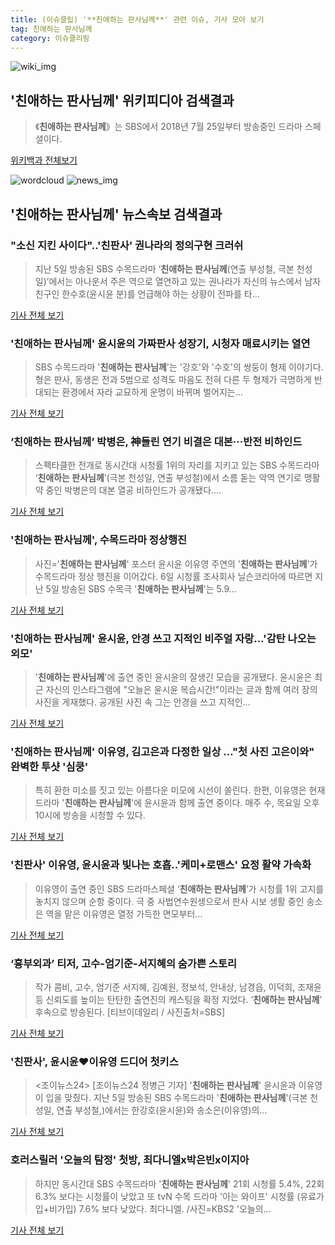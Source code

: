 ```yaml
---
title: (이슈클립) '**친애하는 판사님께**' 관련 이슈, 기사 모아 보기
tag: 친애하는 판사님께
category: 이슈클리핑
---
```

![wiki_img](https://user-images.githubusercontent.com/42597476/44503234-41136a80-a6d0-11e8-9071-6fc6418eafe4.png)
## **'**친애하는 판사님께**'** 위키피디아 검색결과
>《**친애하는 판사님께**》는 SBS에서 2018년 7월 25일부터 방송중인 드라마 스페셜이다.

<a href="https://ko.wikipedia.org/wiki/친애하는 판사님께" target="_blank">위키백과 전체보기</a>

![wordcloud](https://s3.ap-northeast-2.amazonaws.com/lyrics101-wordcloud/2018-09-06-1536204608.png)
![news_img](https://user-images.githubusercontent.com/42597476/44507050-1206f400-a6e4-11e8-8d98-7ffbfebb353f.png)
## **'**친애하는 판사님께**'** 뉴스속보 검색결과
### "소신 지킨 사이다"..'친판사' 권나라의 정의구현 크러쉬

>지난 5일 방송된 SBS 수목드라마 ‘**친애하는 판사님께**(연출 부성철, 극본 천성일)’에서는 아나운서 주은 역으로 열연하고 있는 권나라가 자신의 뉴스에서 남자친구인 한수호(윤시윤 분)를 언급해야 하는 상황이 전파를 타...

<a href="http://www.osen.co.kr/article/G1110983403" target="_blank">기사 전체 보기</a>

### '**친애하는 판사님께**' 윤시윤의 가짜판사 성장기, 시청자 매료시키는 열연

>SBS 수목드라마 '**친애하는 판사님께**'는 '강호'와 '수호'의 쌍둥이 형제 이야기다. 형은 판사, 동생은 전과 5범으로 성격도 마음도 전혀 다른 두 형제가 극명하게 반대되는 환경에서 자라 교묘하게 운명이 바뀌며 벌어지는...

<a href="http://news20.busan.com/controller/newsController.jsp?newsId=20180906000092" target="_blank">기사 전체 보기</a>

### ‘**친애하는 판사님께**’ 박병은, 神들린 연기 비결은 대본···반전 비하인드

>스펙타클한 전개로 동시간대 시청률 1위의 자리를 지키고 있는 SBS 수목드라마 ‘**친애하는 판사님께**’(극본 천성일, 연출 부성철)에서 소름 돋는 악역 연기로 맹활약 중인 박병은의 대본 열공 비하인드가 공개됐다....

<a href="http://www.sedaily.com/NewsView/1S4J5JUAM3" target="_blank">기사 전체 보기</a>

### '**친애하는 판사님께**', 수목드라마 정상행진

>사진='**친애하는 판사님께**' 포스터 윤시윤 이유영 주연의 '**친애하는 판사님께**'가 수목드라마 정상 행진을 이어갔다. 6일 시청률 조사회사 닐슨코리아에 따르면 지난 5일 방송된 SBS 수목극 '**친애하는 판사님께**'는 5.9...

<a href="http://star.mt.co.kr/stview.php?no=2018090606595949811" target="_blank">기사 전체 보기</a>

### '**친애하는 판사님께**' 윤시윤, 안경 쓰고 지적인 비주얼 자랑…'감탄 나오는 외모'

>'**친애하는 판사님께**'에 출연 중인 윤시윤의 잘생긴 모습을 공개됐다. 윤시윤은 최근 자신의 인스타그램에 "오늘은 윤시윤 복습시간!"이라는 글과 함께 여러 장의 사진을 게재했다. 공개된 사진 속 그는 안경을 쓰고 지적인...

<a href="http://www.topstarnews.net/news/articleView.html?idxno=477595" target="_blank">기사 전체 보기</a>

### '**친애하는 판사님께**' 이유영, 김고은과 다정한 일상 …"첫 사진 고은이와" 완벽한 투샷 '심쿵'

>특히 환한 미소를 짓고 있는 아름다운 미모에 시선이 쏠린다. 한편, 이유영은 현재 드라마 '**친애하는 판사님께**'에 윤시윤과 함께 출연 중이다. 매주 수, 목요일 오후 10시에 방송을 시청할 수 있다.

<a href="http://www.biztribune.co.kr/news/view.php?no=72870" target="_blank">기사 전체 보기</a>

### '친판사' 이유영, 윤시윤과 빛나는 호흡..'케미+로맨스' 요정 활약 가속화

>이유영이 출연 중인 SBS 드라마스페셜 ‘**친애하는 판사님께**’가 시청률 1위 고지를 놓치지 않으며 순항 중이다. 극 중 사법연수원생으로서 판사 시보 생활 중인 송소은 역을 맡은 이유영은 열정 가득한 면모부터...

<a href="http://news.hankyung.com/article/201809067192I" target="_blank">기사 전체 보기</a>

### ‘흉부외과’ 티저, 고수-엄기준-서지혜의 숨가쁜 스토리

>작가 콤비, 고수, 엄기준 서지혜, 김예원, 정보석, 안내상, 남경읍, 이덕희, 조재윤 등 신뢰도를 높이는 탄탄한 출연진의 캐스팅을 확정 지었다. ‘**친애하는 판사님께**’ 후속으로 방송된다. [티브이데일리 / 사진출처=SBS]

<a href="http://tvdaily.asiae.co.kr/read.php3?aid=15362024461392514002" target="_blank">기사 전체 보기</a>

### '친판사', 윤시윤♥이유영 드디어 첫키스

><조이뉴스24> [조이뉴스24 정병근 기자] '**친애하는 판사님께**' 윤시윤과 이유영이 입을 맞췄다. 지난 5일 방송된 SBS 수목드라마 '**친애하는 판사님께**'(극본 천성일, 연출 부성철,)에서는 한강호(윤시윤)와 송소은(이유영)의...

<a href="http://joynews.inews24.com/php/news_view.php?g_menu=700200&g_serial=1123566&rrf=nv" target="_blank">기사 전체 보기</a>

### 호러스릴러 '오늘의 탐정' 첫방, 최다니엘x박은빈x이지아

>하지만 동시간대 SBS 수목드라마 '**친애하는 판사님께**' 21회 시청률 5.4%, 22회 6.3% 보다는 시청률이 낮았고 또 tvN 수목 드라마 '아는 와이프' 시청률 (유료가입+비가입) 7.6% 보다 낮았다. 최다니엘. /사진=KBS2 '오늘의...

<a href="http://www.veritas-a.com/news/articleView.html?idxno=126955" target="_blank">기사 전체 보기</a>


